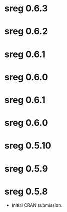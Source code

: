 # sreg 0.6.3

# sreg 0.6.2

# sreg 0.6.1

# sreg 0.6.0

# sreg 0.6.1

# sreg 0.6.0

# sreg 0.5.10

# sreg 0.5.9

# sreg 0.5.8

* Initial CRAN submission.
